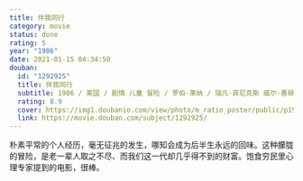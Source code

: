```yaml
---
title: 伴我同行
category: movie
status: done
rating: 5
year: "1986"
date: 2021-01-15 04:34:50
douban:
  id: "1292925"
  title: 伴我同行
  subtitle: 1986 / 美国 / 剧情 儿童 冒险 / 罗伯·莱纳 / 瑞凡·菲尼克斯 威尔·惠顿
  rating: 8.9
  cover: https://img1.doubanio.com/view/photo/m_ratio_poster/public/p1979379460.jpg
  link: https://movie.douban.com/subject/1292925/
---
```


朴素平常的个人经历，毫无征兆的发生，哪知会成为后半生永远的回味。这种朦胧的冒险，是老一辈人取之不尽、而我们这一代却几乎得不到的财富。饱食穷民里心理专家提到的电影，很棒。